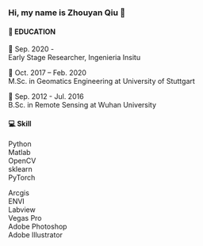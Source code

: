 ### Hi, my name is Zhouyan Qiu 👋

#### 📑 EDUCATION

📅 Sep. 2020 -   
Early Stage Researcher, Ingenieria Insitu

📅 Oct. 2017 – Feb. 2020  
M.Sc. in Geomatics Engineering at University of Stuttgart  

📅 Sep. 2012 - Jul. 2016  
B.Sc. in Remote Sensing at Wuhan University 

#### 💻 Skill

Python  
Matlab  
OpenCV  
sklearn  
PyTorch  
  
Arcgis  
ENVI  
Labview  
Vegas Pro  
Adobe Photoshop  
Adobe Illustrator  

